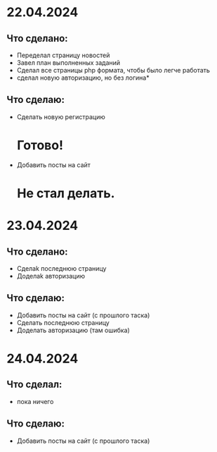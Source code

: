  <h1>22.04.2024</h1>
<h2>Что сделано:</h2>
<ul>
  <li>Переделал страницу новостей</li>
  <li>Завел план выполненных заданий</li>
  <li>Сделал все страницы php формата, чтобы было легче работать</li>
  <li>сделал новую авторизацию, но без логина*</li>
</ul>

<h2>Что сделаю:</h2>
<ul>
  <li>Сделать новую регистрацию</li> <h1>Готово!</h1>
  <li>Добавить посты на сайт</li> <h1>Не стал делать.</h1>
</ul>

<h1>23.04.2024</h1>
<h2>Что сделано:</h2>
<ul>
  <li>Сделаk последнюю страницу</li>
  <li>Доделаk авторизацию  </li>
</ul>

<h2>Что сделаю:</h2>
<ul>
  <li>Добавить посты на сайт (с прошлого таска)</li>
  <li>Сделать последнюю страницу</li>
  <li>Доделать авторизацию (там ошибка) </li>
</ul>

<h1>24.04.2024</h1>

<h2>Что сделал:</h2>
<ul>
 <li>пока ничего</li>
</ul>
<h2>Что сделаю:</h2>
<ul>
   <li>Добавить посты на сайт (с прошлого таска)</li>
</ul>
